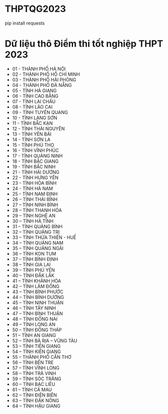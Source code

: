 # THPTQG2023
pip install requests


# Dữ liệu thô Điểm thi tốt nghiệp THPT 2023

- 01 - THÀNH PHỐ HÀ NỘI
- 02 - THÀNH PHỐ HỒ CHÍ MINH
- 03 - THÀNH PHỐ HẢI PHÒNG
- 04 - THÀNH PHỐ ĐÀ NẴNG
- 05 - TỈNH HÀ GIANG
- 06 - TỈNH CAO BẰNG
- 07 - TỈNH LAI CHÂU
- 08 - TỈNH LÀO CAI
- 09 - TỈNH TUYÊN QUANG
- 10 - TỈNH LẠNG SƠN
- 11 - TỈNH BẮC KẠN
- 12 - TỈNH THÁI NGUYÊN
- 13 - TỈNH YÊN BÁI
- 14 - TỈNH SƠN LA
- 15 - TỈNH PHÚ THỌ
- 16 - TỈNH VĨNH PHÚC
- 17 - TỈNH QUẢNG NINH
- 18 - TỈNH BẮC GIANG
- 19 - TỈNH BẮC NINH
- 21 - TỈNH HẢI DƯƠNG
- 22 - TỈNH HƯNG YÊN
- 23 - TỈNH HÒA BÌNH
- 24 - TỈNH HÀ NAM
- 25 - TỈNH NAM ĐỊNH
- 26 – TỈNH THÁI BÌNH
- 27 – TỈNH NINH BÌNH
- 28 – TỈNH THANH HÓA
- 29 – TỈNH NGHỆ AN
- 30 – TỈNH HÀ TĨNH
- 31 – TỈNH QUẢNG BÌNH
- 32 – TỈNH QUẢNG TRỊ
- 33 – TỈNH THỪA THIÊN - HUẾ
- 34 – TỈNH QUẢNG NAM
- 35 – TỈNH QUẢNG NGÃI
- 36 – TỈNH KON TUM
- 37 – TỈNH BÌNH ĐỊNH
- 38 – TỈNH GIA LAI
- 39 – TỈNH PHÚ YÊN
- 40 – TỈNH ĐẮK LẮK
- 41 – TỈNH KHÁNH HÒA
- 42 – TỈNH LÂM ĐỒNG
- 43 – TỈNH BÌNH PHƯỚC
- 44 – TỈNH BÌNH DƯƠNG
- 45 – TỈNH NINH THUẬN
- 46 – TỈNH TÂY NINH
- 47 – TỈNH BÌNH THUẬN
- 48 – TỈNH ĐỒNG NAI
- 49 – TỈNH LONG AN
- 50 – TỈNH ĐỒNG THÁP
- 51 – TỈNH AN GIANG
- 52 – TỈNH BÀ RỊA – VŨNG TÀU
- 53 – TỈNH TIỀN GIANG
- 54 – TỈNH KIÊN GIANG
- 55 – THÀNH PHỐ CẦN THƠ
- 56 – TỈNH BẾN TRE
- 57 – TỈNH VĨNH LONG
- 58 – TỈNH TRÀ VINH
- 59 – TỈNH SÓC TRĂNG
- 60 – TỈNH BẠC LIÊU
- 61 – TỈNH CÀ MAU
- 62 – TỈNH ĐIỆN BIÊN
- 63 – TỈNH ĐĂK NÔNG
- 64 – TỈNH HẬU GIANG
